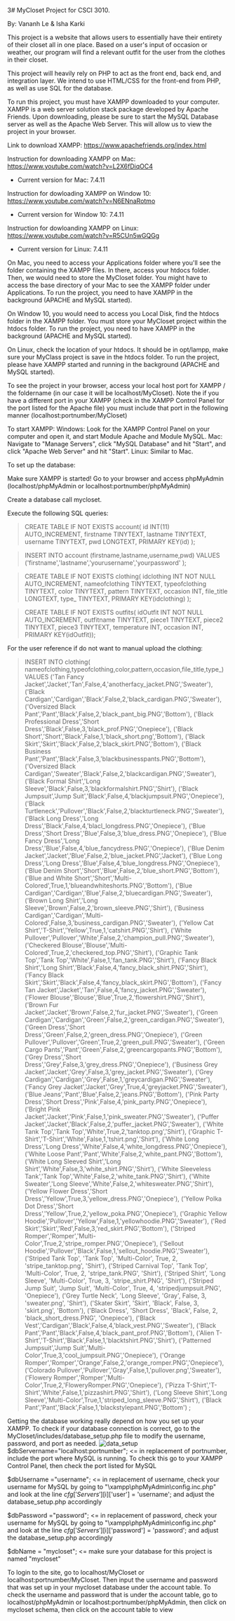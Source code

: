 3# MyCloset
Project for CSCI 3010.

By: Vananh Le & Isha Karki

This project is a website that allows users to essentially have their entirety of 
their closet all in one place. Based on a user's input of occasion or weather, our program will
find a relevant outfit for the user from the clothes in their closet. 

This project will heavily rely on PHP to act as the front end, back end, and integration layer. We intend to
use HTML/CSS for the front-end from PHP, as well as use SQL for the database.

To run this project, you must have XAMPP downloaded to your computer. XAMPP is a web server solution stack package developed by Apache Friends. Upon downloading, 
please be sure to start the MySQL Database server as well as the Apache Web Server. This will allow us to view the project in your browser.

Link to download XAMPP: https://www.apachefriends.org/index.html

Instruction for downloading XAMPP on Mac: https://www.youtube.com/watch?v=L2X6fDiqOC4
- Current version for Mac: 7.4.11

Instruction for dowloading XAMPP on Window 10: https://www.youtube.com/watch?v=N6ENnaRotmo
- Current version for Window 10: 7.4.11

Instruction for dowloanding XAMPP on Linux: https://www.youtube.com/watch?v=R5CUn5wGQGg
- Current version for Linux: 7.4.11

On Mac, you need to access your Applications folder where you'll see the folder containing the XAMPP files. In there, access your htdocs folder. Then, we would need to store the MyCloset folder. 
You might have to access the base directory of your Mac to see the XAMPP folder under Applications. To run the project, you need to have XAMPP in the background (APACHE and MySQL started).

On Window 10, you would need to access you Local Disk, find the htdocs folder in the XAMPP folder. You must store your MyCloset project within the htdocs folder. To run the project, you need to have XAMPP in the background (APACHE and MySQL started).

On Linux, check the location of your htdocs. It should be in opt/lampp, make sure your MyClass project is save in the htdocs folder. To run the project, please have XAMPP started and running in the background (APACHE and MySQL started).

To see the project in your browser, access your local host port for XAMPP / the foldername (in our case it will be localhost/MyCloset). Note the if you have a different port in your XAMPP (check in the XAMPP Control Panel for the port listed for the Apache file) you must include that port in the following manner (localhost:portnumber/MyCloset) 

To start XAMPP:
Windows: Look for the XAMPP Control Panel on your computer and open it, and start Module Apache and Module MySQL.
Mac: Navigate to "Manage Servers", click "MySQL Database" and hit "Start", and click "Apache Web Server" and hit "Start".
Linux: Similar to Mac.

To set up the database:

Make sure XAMPP is started! Go to your browser and access phpMyAdmin (localhost/phpMyAdmin or localhost:portnumber/phpMyAdmin)

Create a database call mycloset.

Execute the following SQL queries:

>CREATE TABLE IF NOT EXISTS account(
>    id INT(11) AUTO_INCREMENT, 
>    firstname TINYTEXT,
>    lastname TINYTEXT,
>    username TINYTEXT,
>    pwd LONGTEXT,
>    PRIMARY KEY(id)
);

>INSERT INTO account
   (firstname,lastname,username,pwd)
VALUES
    ('firstname','lastname','yourusername','yourpassword'
);


>CREATE TABLE IF NOT EXISTS clothing( idclothing INT NOT NULL AUTO_INCREMENT, nameofclothing TINYTEXT, typeofclothing TINYTEXT, color TINYTEXT, pattern TINYTEXT, occasion INT, file_title LONGTEXT, type_ TINYTEXT, PRIMARY KEY(idclothing)
);

>CREATE TABLE IF NOT EXISTS outfits( idOutfit INT NOT NULL AUTO_INCREMENT, outfitname TINYTEXT, piece1 TINYTEXT, piece2 TINYTEXT, piece3 TINYTEXT, temperature INT, occasion INT, PRIMARY KEY(idOutfit));

For the user reference if do not want to manual upload the clothing:
>INSERT INTO clothing(
    nameofclothing,typeofclothing,color,pattern,occasion,file_title,type_)
VALUES
	('Tan Fancy Jacket','Jacket','Tan',False,4,'anotherfacy_jacket.PNG','Sweater'),
    ('Black Cardigan','Cardigan','Black',False,2,'black_cardigan.PNG','Sweater'),
    ('Oversized Black Pant','Pant','Black',False,2,'black_pant_big.PNG','Bottom'),
    ('Black Professional Dress','Short Dress','Black',False,3,'black_prof.PNG','Onepiece'),
    ('Black Short','Short','Black',False,1,'black_short.png','Bottom'),
    ('Black Skirt','Skirt','Black',False,2,'black_skirt.PNG','Bottom'),
    ('Black Business Pant','Pant','Black',False,3,'blackbusinesspants.PNG','Bottom'),
    ('Oversized Black Cardigan','Sweater','Black',False,2,'blackcardigan.PNG','Sweater'),
    ('Black Formal Shirt','Long Sleeve','Black',False,3,'blackformalshirt.PNG','Shirt'),
    ('Black Jumpsuit','Jump Suit','Black',False,4,'blackjumpsuit.PNG','Onepiece'),
    ('Black Turtleneck','Pullover','Black',False,2,'blackturtleneck.PNG','Sweater'),
    ('Black Long Dress','Long Dress','Black',False,4,'blacl_longdress.PNG','Onepiece'),
    ('Blue Dress','Short Dress','Blue',False,3,'blue_dress.PNG','Onepiece'),
    ('Blue Fancy Dress','Long Dress','Blue',False,4,'blue_fancydress.PNG','Onepiece'),
    ('Blue Denim Jacket','Jacket','Blue',False,2,'blue_jacket.PNG','Jacket'),
    ('Blue Long Dress','Long Dress','Blue',False,4,'blue_longdress.PNG','Onepiece'),
    ('Blue Denim Short','Short','Blue',False,2,'blue_short.PNG','Bottom'),
    ('Blue and White Short','Short','Multi-Colored',True,1,'blueandwhiteshorts.PNG','Bottom'),
    ('Blue Cardigan','Cardigan','Blue',False,2,'bluecardigan.PNG','Sweater'),
    ('Brown Long Shirt','Long Sleeve','Brown',False,2,'brown_sleeve.PNG','Shirt'),
    ('Business Cardigan','Cardigan','Multi-Colored',False,3,'business_cardigan.PNG','Sweater'),
    ('Yellow Cat Shirt','T-Shirt','Yellow',True,1,'catshirt.PNG','Shirt'),
    ('White Pullover','Pullover','White',False,2,'champion_pull.PNG','Sweater'),
    ('Checkered Blouse','Blouse','Multi-Colored',True,2,'checkered_top.PNG','Shirt'),
    ('Graphic Tank Top','Tank Top','White',False,1,'fan_tank.PNG','Shirt'),
    ('Fancy Black Shirt','Long Shirt','Black',False,4,'fancy_black_shirt.PNG','Shirt'),
    ('Fancy Black Skirt','Skirt','Black',False,4,'fancy_black_skirt.PNG','Bottom'),
    ('Fancy Tan Jacket','Jacket','Tan',False,4,'fancy_jacket.PNG','Sweater'),
    ('Flower Blouse','Blouse','Blue',True,2,'flowershirt.PNG','Shirt'),
    ('Brown Fur Jacket','Jacket','Brown',False,2,'fur_jacket.PNG','Sweater'),
    ('Green Cardigan','Cardigan','Green',False,2,'green_cardigan.PNG','Sweater'),
    ('Green Dress','Short Dress','Green',False,2,'green_dress.PNG','Onepiece'),
    ('Green Pullover','Pullover','Green',True,2,'green_pull.PNG','Sweater'),
    ('Green Cargo Pants','Pant','Green',False,2,'greencargopants.PNG','Bottom'),
    ('Grey Dress','Short Dress','Grey',False,3,'grey_dress.PNG','Onepiece'),
    ('Business Grey Jacket','Jacket','Grey',False,3,'grey_jacket.PNG','Sweater'),
    ('Grey Cardigan','Cardigan','Grey',False,1,'greycardigan.PNG','Sweater'),
    ('Fancy Grey Jacket','Jacket','Grey',True,4,'greyjacket.PNG','Sweater'),
    ('Blue Jeans','Pant','Blue',False,2,'jeans.PNG','Bottom'),
    ('Pink Party Dress','Short Dress','Pink',False,4,'pink_party.PNG','Onepiece'),
    ('Bright Pink Jacket','Jacket','Pink',False,1,'pink_sweater.PNG','Sweater'),
    ('Puffer Jacket','Jacket','Black',False,2,'puffer_jacket.PNG','Sweater'),
    ('White Tank Top','Tank Top','White',True,2,'tanktop.png','Shirt'),
    ('Graphic T-Shirt','T-Shirt','White',False,1,'tshirt.png','Shirt'),
    ('White Long Dress','Long Dress','White',False,4,'white_longdress.PNG','Onepiece'),
    ('White Loose Pant','Pant','White',False,2,'white_pant.PNG','Bottom'),
    ('White Long Sleeved Shirt','Long Shirt','White',False,3,'white_shirt.PNG','Shirt'),
    ('White Sleeveless Tank','Tank Top','White',False,2,'white_tank.PNG','Shirt'),
    ('White Sweater','Long Sleeve','White',False,2,'whitesweater.PNG','Shirt'),
    ('Yellow Flower Dress','Short Dress','Yellow',True,3,'yellow_dress.PNG','Onepiece'),
    ('Yellow Polka Dot Dress','Short Dress','Yellow',True,2,'yellow_poka.PNG','Onepiece'),
    ('Graphic Yellow Hoodie','Pullover','Yellow',False,1,'yellowhoodie.PNG','Sweater'),
    ('Red Skirt','Skirt','Red',False,3,'red_skirt.PNG','Bottom'),
    ('Striped Romper','Romper','Multi-Color',True,2,'stripe_romper.PNG','Onepiece'),
    ('Sellout Hoodie','Pullover','Black',False,1,'sellout_hoodie.PNG','Sweater'),
    ('Striped Tank Top', 'Tank Top', 'Multi-Color', True, 2, 'stripe_tanktop.png', 'Shirt'),
    ('Striped Carnival Top', 'Tank Top', 'Multi-Color', True, 2, 'stripe_tank.PNG', 'Shirt'),
    ('Striped Shirt', 'Long Sleeve', 'Multi-Color', True, 3, 'stripe_shirt.PNG', 'Shirt'),
    ('Striped Jump Suit', 'Jump Suit', 'Multi-Color', True, 4, 'stripedjumpsuit.PNG', 'Onepiece'),
    ('Grey Turtle Neck', 'Long Sleeve', 'Gray', False, 3, 'sweater.png', 'Shirt'),
    ('Skater Skirt', 'Skirt', 'Black', False, 3, 'skirt.png', 'Bottom'),
    ('Black Dress', 'Short Dress', 'Black', False, 2, 'black_short_dress.PNG', 'Onepiece'),
    ('Black Vest','Cardigan','Black',False,4,'black_vest.PNG','Sweater'),
    ('Black Pant','Pant','Black',False,4,'black_pant_prof.PNG','Bottom'),
    ('Alien T-Shirt','T-Shirt','Black',False,1,'blacktshirt.PNG','Shirt'),
    ('Patterned Jumpsuit','Jump Suit','Multi-Color',True,3,'cool_jumpsuit.PNG','Onepiece'),
    ('Orange Romper','Romper','Orange',False,2,'orange_romper.PNG','Onepiece'),
    ('Colorado Pullover','Pullover','Gray',False,1,'pullover.png','Sweater'),
    ('Flowery Romper','Romper','Multi-Color',True,2,'FloweryRomper.PNG','Onepiece'),
    ('Pizza T-Shirt','T-Shirt','White',False,1,'pizzashirt.PNG','Shirt'),
    ('Long Sleeve Shirt','Long Sleeve','Multi-Color',True,1,'striped_long_sleeve.PNG','Shirt'),
    ('Black Pant','Pant','Black',False,1,'blackstylepant.PNG','Bottom')
;

Getting the database working really depend on how you set up your XAMPP. To check if your database connection is correct, go to the MyCloset/includes/database_setup.php file to modify the username, password, and port as needed. 
![data_setup](checkpoints/screenshots/data_setup.png)
$dbServername="localhost:portnumber"; <= in replacement of portnumber, include the port where MySQL is running. To check this go to your XAMPP Control Panel, then check the port listed for MySQL

$dbUsername ="username"; <= in replacement of username, check your username for MySQL by going to "\xampp\phpMyAdmin\config.inc.php" and look at the line $cfg['Servers'][$i]['user'] = 'username'; and adjust the  database_setup.php accordingly

$dbPassword ="password"; <= in replacement of password, check your username for MySQL by going to "\xampp\phpMyAdmin\config.inc.php" and look at the line $cfg['Servers'][$i]['password'] = 'password'; and adjust the  database_setup.php accordingly

$dbName = "mycloset"; <= make sure your database for this project is named "mycloset"

To login to the site, go to localhost/MyCloset or localhost:portnumber/MyCloset. Then input the username and password that was set up in your mycloset database under the account table. To check the username and password that is under the account table, go to localhost/phpMyAdmin or localhost:portnumber/phpMyAdmin, then click on mycloset schema, then click on the account table to view


